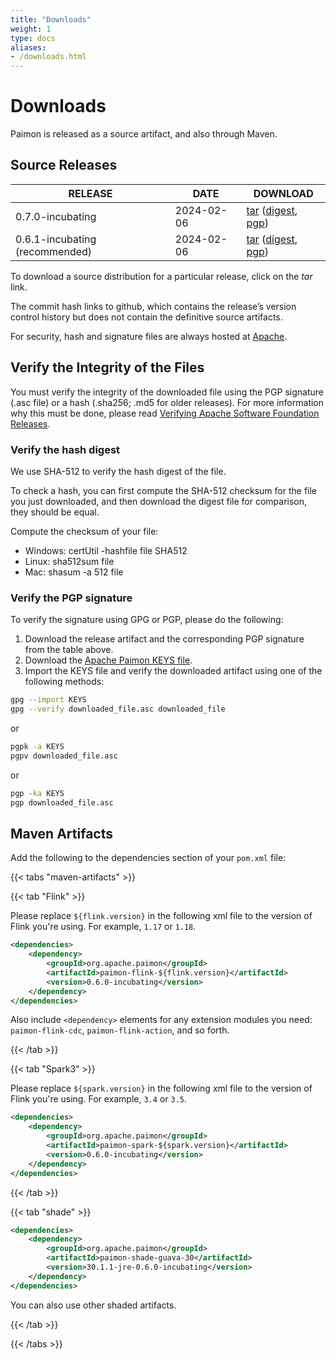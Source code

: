 ```yaml
---
title: "Downloads"
weight: 1
type: docs
aliases:
- /downloads.html
---
```

<!--
Licensed to the Apache Software Foundation (ASF) under one
or more contributor license agreements.  See the NOTICE file
distributed with this work for additional information
regarding copyright ownership.  The ASF licenses this file
to you under the Apache License, Version 2.0 (the
"License"); you may not use this file except in compliance
with the License.  You may obtain a copy of the License at

  http://www.apache.org/licenses/LICENSE-2.0

Unless required by applicable law or agreed to in writing,
software distributed under the License is distributed on an
"AS IS" BASIS, WITHOUT WARRANTIES OR CONDITIONS OF ANY
KIND, either express or implied.  See the License for the
specific language governing permissions and limitations
under the License.
-->

# Downloads

Paimon is released as a source artifact, and also through Maven.

## Source Releases

| RELEASE                       | DATE       | DOWNLOAD                                                                                                                                                                                                                                                                                                                                                                                                                         |
|-------------------------------|------------|----------------------------------------------------------------------------------------------------------------------------------------------------------------------------------------------------------------------------------------------------------------------------------------------------------------------------------------------------------------------------------------------------------------------------------|
| 0.7.0-incubating              | 2024-02-06 | [tar](https://downloads.apache.org/incubator/paimon/paimon-0.7.0-incubating/apache-paimon-0.7.0-incubating-src.tgz&action=download)             ([digest](https://downloads.apache.org/incubator/paimon/paimon-0.7.0-incubating/apache-paimon-0.7.0-incubating-src.tgz.sha512),             [pgp](https://downloads.apache.org/incubator/paimon/paimon-0.7.0-incubating/apache-paimon-0.7.0-incubating-src.tgz.asc))             |                                                                                                                                                                                                                                                                                                                                                                                                                                            |
| 0.6.1-incubating (recommended)| 2024-02-06 | [tar](https://downloads.apache.org/incubator/paimon/paimon-0.6.1-incubating/apache-paimon-0.6.1-incubating-src.tgz&action=download)             ([digest](https://downloads.apache.org/incubator/paimon/paimon-0.6.1-incubating/apache-paimon-0.6.1-incubating-src.tgz.sha512),             [pgp](https://downloads.apache.org/incubator/paimon/paimon-0.6.1-incubating/apache-paimon-0.6.1-incubating-src.tgz.asc))             |

To download a source distribution for a particular release, click on the *tar* link.

The commit hash links to github, which contains the release’s version control history but does not contain the definitive source artifacts.

For security, hash and signature files are always hosted at [Apache](https://downloads.apache.org/).

## Verify the Integrity of the Files

You must verify the integrity of the downloaded file using the PGP signature (.asc file) or a hash (.sha256; .md5 for older releases). For more information why this must be done, please read [Verifying Apache Software Foundation Releases](https://www.apache.org/info/verification.html).

### Verify the hash digest

We use SHA-512 to verify the hash digest of the file.

To check a hash, you can first compute the SHA-512 checksum for the file you just downloaded, and then download the
digest file for comparison, they should be equal.

Compute the checksum of your file:
- Windows: certUtil -hashfile file SHA512
- Linux: sha512sum file
- Mac: shasum -a 512 file

### Verify the PGP signature

To verify the signature using GPG or PGP, please do the following:

1. Download the release artifact and the corresponding PGP signature from the table above.
2. Download the [Apache Paimon KEYS file](https://downloads.apache.org/incubator/paimon/KEYS).
3. Import the KEYS file and verify the downloaded artifact using one of the following methods:

```bash
gpg --import KEYS
gpg --verify downloaded_file.asc downloaded_file
```

or

```bash
pgpk -a KEYS
pgpv downloaded_file.asc
```

or

```bash
pgp -ka KEYS
pgp downloaded_file.asc
```

## Maven Artifacts

Add the following to the dependencies section of your `pom.xml` file:

{{< tabs "maven-artifacts" >}}

{{< tab "Flink" >}}

Please replace `${flink.version}` in the following xml file to the version of Flink you're using. For example, `1.17` or `1.18`.

```xml
<dependencies>
    <dependency>
        <groupId>org.apache.paimon</groupId>
        <artifactId>paimon-flink-${flink.version}</artifactId>
        <version>0.6.0-incubating</version>
    </dependency>
</dependencies>
```

Also include `<dependency>` elements for any extension modules you need: `paimon-flink-cdc`, `paimon-flink-action`, and so forth.

{{< /tab >}}

{{< tab "Spark3" >}}

Please replace `${spark.version}` in the following xml file to the version of Flink you're using. For example, `3.4` or `3.5`.

```xml
<dependencies>
    <dependency>
        <groupId>org.apache.paimon</groupId>
        <artifactId>paimon-spark-${spark.version}</artifactId>
        <version>0.6.0-incubating</version>
    </dependency>
</dependencies>
```
{{< /tab >}}

{{< tab "shade" >}}

```xml
<dependencies>
    <dependency>
        <groupId>org.apache.paimon</groupId>
        <artifactId>paimon-shade-guava-30</artifactId>
        <version>30.1.1-jre-0.6.0-incubating</version>
    </dependency>
</dependencies>
```

You can also use other shaded artifacts.

{{< /tab >}}

{{< /tabs >}}
